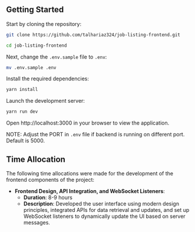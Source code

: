 

## Getting Started

Start by cloning the repository:
```bash
git clone https://github.com/talhariaz324/job-listing-frontend.git
```

```bash
cd job-listing-frontend
```

Next, change the `.env.sample` file to `.env`:

```bash
mv .env.sample .env
```

Install the required dependencies:

```bash
yarn install
```

Launch the development server:

```bash
yarn run dev
```

Open http://localhost:3000 in your browser to view the application.

NOTE: Adjust the PORT in `.env` file if backend is running on different port. Default is 5000.

## Time Allocation

The following time allocations were made for the development of the frontend components of the project:

- **Frontend Design, API Integration, and WebSocket Listeners**: 
  - **Duration**: 8-9 hours
  - **Description**: Developed the user interface using modern design principles, integrated APIs for data retrieval and updates, and set up WebSocket listeners to dynamically update the UI based on server messages.
